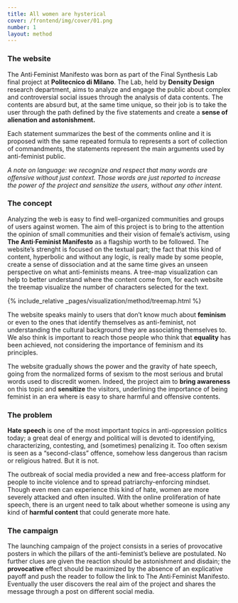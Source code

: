 ```yaml
---
title: All women are hysterical
cover: /frontend/img/cover/01.png
number: 1
layout: method
---
```


### The website

The Anti·Feminist Manifesto was born as part of the Final Synthesis Lab final project at <b>Politecnico di Milano</b>. The Lab, held by <b>Density Design</b> research department, aims to analyze and engage the public about complex and controversial social issues through the analysis of data contents. 
The contents are absurd but, at the same time unique, so their job is to take the user through the path defined by the five statements and create a <b>sense of alienation and astonishment.</b>

Each statement summarizes the best of the comments online and it is proposed with the same repeated formula to represents a sort of collection of commandments, the statements represent the main arguments used by anti-feminist public.

<i>A note on language: we recognize and respect that many words are offensive without just context. Those words are just reported to increase the power of the project and sensitize the users, without any other intent.</i>

### The concept

Analyzing the web is easy to find well-organized communities and groups of users against women. The aim of this project is to bring to the attention the opinion of small communities and their vision of female’s activism, using <b>The Anti·Feminist Manifesto</b> as a flagship worth to be followed.
The website’s strenght is focused on the textual part; the fact that this kind of content, hyperbolic and without any logic, is really made by some people, create a sense of dissociation and at the same time gives an unseen perspective on what anti-feminists means. A tree-map visualization can help to better understand where the content come from, for each website the treemap visualize the number of characters selected for the text.

{% include_relative _pages/visualization/method/treemap.html %}

The website speaks mainly to users that don’t know much about <b>feminism</b> or even to the ones that identify themselves as anti-feminist, not understanding the cultural background they are associating themselves to. We also think is important to reach those people who think that <b>equality</b> has been achieved, not considering the importance of feminism and its principles.

The website gradually shows the power and the gravity of hate speech, going from the normalized forms of sexism to the most serious and brutal words used to discredit women. Indeed, the project aim to <b>bring awareness</b> on this topic and <b>sensitize</b> the visitors, underlining the importance of being feminist in an era where is easy to share harmful and offensive contents.

### The problem

<b>Hate speech</b> is one of the most important topics in anti-oppression politics today; a great deal of energy and political will is devoted to identifying, characterizing, contesting, and (sometimes) penalizing it. Too often sexism is seen as a “second-class” offence, somehow less dangerous than racism or religious hatred. But it is not.

The outbreak of social media provided a new and free-access platform for people to incite violence and to spread patriarchy-enforcing mindset. Though even men can experience this kind of hate, women are more severely attacked and often insulted. With the online proliferation of hate speech, there is an urgent need to talk about whether someone is using any kind of <b>harmful content</b> that could generate more hate.


### The campaign

The launching campaign of the project consists in a series of provocative posters in which the pillars of the anti-feminist’s believe are postulated. No further clues are given the reaction should be astonishment and disdain; the <b>provocative</b> effect should be maximized by the absence of an explicative payoff and push the reader to follow the link to The Anti·Feminist Manifesto. Eventually the user discovers the real aim of the project and shares the message through a post on different social media.